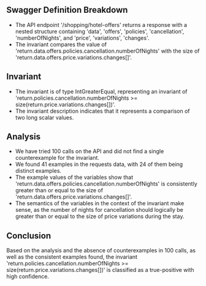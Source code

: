 ## Swagger Definition Breakdown
- The API endpoint '/shopping/hotel-offers' returns a response with a nested structure containing 'data', 'offers', 'policies', 'cancellation', 'numberOfNights', and 'price', 'variations', 'changes'.
- The invariant compares the value of 'return.data.offers.policies.cancellation.numberOfNights' with the size of 'return.data.offers.price.variations.changes[]'.

## Invariant
- The invariant is of type IntGreaterEqual, representing an invariant of 'return.policies.cancellation.numberOfNights >= size(return.price.variations.changes[])'.
- The invariant description indicates that it represents a comparison of two long scalar values.

## Analysis
- We have tried 100 calls on the API and did not find a single counterexample for the invariant.
- We found 41 examples in the requests data, with 24 of them being distinct examples.
- The example values of the variables show that 'return.data.offers.policies.cancellation.numberOfNights' is consistently greater than or equal to the size of 'return.data.offers.price.variations.changes[]'.
- The semantics of the variables in the context of the invariant make sense, as the number of nights for cancellation should logically be greater than or equal to the size of price variations during the stay.

## Conclusion
Based on the analysis and the absence of counterexamples in 100 calls, as well as the consistent examples found, the invariant 'return.policies.cancellation.numberOfNights >= size(return.price.variations.changes[])' is classified as a true-positive with high confidence.

